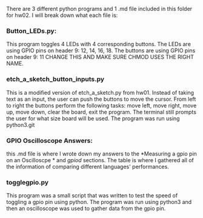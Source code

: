 There are 3 different python programs and 1 .md file included in this folder for hw02. I will break down what each file is:





### Button_LEDs.py:
This program toggles 4 LEDs with 4 corresponding buttons. The LEDs are using GPIO pins on header 9: 12, 14, 16, 18. The buttons are using GPIO pins on header 9: 11
CHANGE THIS AND MAKE SURE CHMOD USES THE RIGHT NAME.



###  etch_a_sketch_button_inputs.py
This is a modified version of etch_a_sketch.py from hw01. Instead of taking text as an input, the user can push the buttons to move the cursor. From left to right the buttons perform the following tasks: move left, move right, move up, move down, clear the board, exit the program. The terminal still prompts the user for what size board will be used. The program was run using python3.git 

### GPIO Oscilloscope Answers:
this .md file is where I wrote down my answers to the *Measuring a gpio pin on an Oscilloscpe * and *gpiod* sections. The table is where I gathered all of the information of comparing different languages' performances. 


### togglegpio.py
This program was a small script that was written to test the speed of toggling a gpio pin using python. The program was run using python3 and then an oscilloscope was used to gather data from the gpio pin.